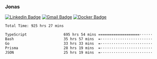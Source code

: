 ### Jonas
[![Linkedin Badge](https://img.shields.io/badge/-Jonas%20Neto-9933F7?style=flat-square&logo=Linkedin&logoColor=white&link=https://www.linkedin.com/in/jonas-nogueira-neto/)](https://www.linkedin.com/in/jonas-nogueira-neto/)
[![Gmail Badge](https://img.shields.io/badge/-nogueiraneto.jonas@gmail.com-9933F7?style=flat-square&logo=Gmail&logoColor=white&link=mailto:nogueiraneto.jonas@gmail.com)](mailto:nogueiraneto.jonas@gmail.com)
[![Docker Badge](https://img.shields.io/badge/-DockerHub-9933F7?style=flat-square&logo=Docker&logoColor=white&link=https://hub.docker.com/u/jonasssneto)](https://hub.docker.com/u/jonasssneto)


<!--START_SECTION:waka-->

```txt
Total Time: 925 hrs 27 mins

TypeScript                 695 hrs 54 mins ===================······   74.52 %
Bash                       35 hrs 57 mins  =························   03.85 %
Go                         33 hrs 33 mins  =························   03.59 %
Prisma                     28 hrs 19 mins  =························   03.03 %
JSON                       25 hrs 19 mins  =························   02.71 %
```

<!--END_SECTION:waka-->
###
